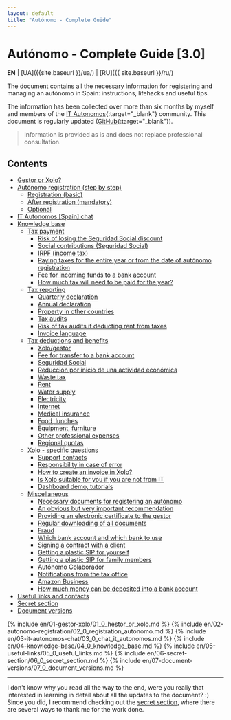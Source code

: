 ```yaml
---
layout: default
title: "Autónomo - Complete Guide"
---
```


# Autónomo - Complete Guide [3.0]

**EN** | [UA]({{site.baseurl }}/ua/) | [RU]({{ site.baseurl }}/ru/)

The document contains all the necessary information for registering and managing an autónomo in Spain: instructions,
lifehacks and useful tips.

The information has been collected over more than six months by myself and members of the
[IT Autonomos](https://bit.ly/it-autonomos-spain-eng){:target="_blank"} community.
This document is regularly updated ([GitHub](https://bit.ly/it-autonomos-github){:target="_blank"}).

> Information is provided as is and does not replace professional consultation.

## Contents

- [Gestor or Xolo?](#gestor-or-xolo)
- [Autónomo registration (step by step)](#autónomo-registration-step-by-step)
    - [Registration (basic)](#registration-basic)
    - [After registration (mandatory)](#after-registration-mandatory)
    - [Optional](#optional)
- [IT Autonomos [Spain] chat](#it-autonomos-spain-chat)
- [Knowledge base](#knowledge-base)
    - [Tax payment](#tax-payment)
        - [Risk of losing the Seguridad Social discount](#risk-of-losing-the-seguridad-social-discount)
        - [Social contributions (Seguridad Social)](#social-contributions-seguridad-social)
        - [IRPF (income tax)](#irpf-income-tax)
        - [Paying taxes for the entire year or from the date of autónomo registration](#paying-taxes-for-the-entire-year-or-from-the-date-of-autónomo-registration)
        - [Fee for incoming funds to a bank account](#fee-for-incoming-funds-to-a-bank-account)
        - [How much tax will need to be paid for the year?](#how-much-tax-will-need-to-be-paid-for-the-year)
    - [Tax reporting](#tax-reporting)
        - [Quarterly declaration](#quarterly-declaration)
        - [Annual declaration](#annual-declaration)
        - [Property in other countries](#property-in-other-countries)
        - [Tax audits](#tax-audits)
        - [Risk of tax audits if deducting rent from taxes](#risk-of-tax-audits-if-deducting-rent-from-taxes)
        - [Invoice language](#invoice-language)
    - [Tax deductions and benefits](#tax-deductions-and-benefits)
        - [Xolo/gestor](#xologestor)
        - [Fee for transfer to a bank account](#fee-for-transfer-to-a-bank-account)
        - [Seguridad Social](#seguridad-social)
        - [Reducción por inicio de una actividad económica](#reducción-por-inicio-de-una-actividad-económica)
        - [Waste tax](#waste-tax)
        - [Rent](#rent)
        - [Water supply](#water-supply)
        - [Electricity](#electricity)
        - [Internet](#internet)
        - [Medical insurance](#medical-insurance)
        - [Food, lunches](#food-lunches)
        - [Equipment, furniture](#equipment-furniture)
        - [Other professional expenses](#other-professional-expenses)
        - [Regional quotas](#regional-quotas)
    - [Xolo - specific questions](#xolo---specific-questions)
        - [Support contacts](#support-contacts)
        - [Responsibility in case of error](#responsibility-in-case-of-error)
        - [How to create an invoice in Xolo?](#how-to-create-an-invoice-in-xolo)
        - [Is Xolo suitable for you if you are not from IT](#is-xolo-suitable-for-you-if-you-are-not-from-it)
        - [Dashboard demo, tutorials](#dashboard-demo-tutorials)
    - [Miscellaneous](#miscellaneous)
        - [Necessary documents for registering an autónomo](#necessary-documents-for-registering-an-autónomo)
        - [An obvious but very important recommendation](#an-obvious-but-very-important-recommendation)
        - [Providing an electronic certificate to the gestor](#providing-an-electronic-certificate-to-the-gestor)
        - [Regular downloading of all documents](#regular-downloading-of-all-documents)
        - [Fraud](#fraud)
        - [Which bank account and which bank to use](#which-bank-account-and-which-bank-to-use)
        - [Signing a contract with a client](#signing-a-contract-with-a-client)
        - [Getting a plastic SIP for yourself](#getting-a-plastic-sip-for-yourself)
        - [Getting a plastic SIP for family members](#getting-a-plastic-sip-for-family-members)
        - [Autónomo Colaborador](#autónomo-colaborador)
        - [Notifications from the tax office](#notifications-from-the-tax-office)
        - [Amazon Business](#amazon-business)
        - [How much money can be deposited into a bank account](#how-much-money-can-be-deposited-into-a-bank-account)
- [Useful links and contacts](#useful-links-and-contacts)
- [Secret section](#secret-section)
- [Document versions](#document-versions)

{% include en/01-gestor-xolo/01_0_hestor_or_xolo.md %}
{% include en/02-autonomo-registration/02_0_registration_autonomo.md %}
{% include en/03-it-autonomos-chat/03_0_chat_it_autonomos.md %}
{% include en/04-knowledge-base/04_0_knowledge_base.md %}
{% include en/05-useful-links/05_0_useful_links.md %}
{% include en/06-secret-section/06_0_secret_section.md %}
{% include en/07-document-versions/07_0_document_versions.md %}

---

I don't know why you read all the way to the end, were you really that interested in learning in detail about all the
updates to the document? :)
Since you did, I recommend checking out the [secret section](#secret-section), where there are several ways to thank
me for the work done.
